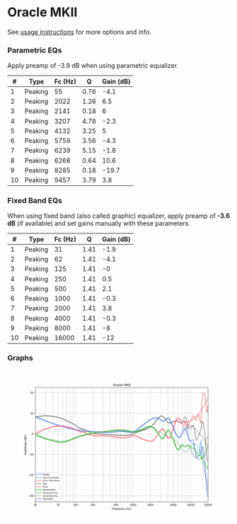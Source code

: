 # Oracle MKII
See [usage instructions](https://github.com/jaakkopasanen/AutoEq#usage) for more options and info.

### Parametric EQs
Apply preamp of -3.9 dB when using parametric equalizer.

|   # | Type    |   Fc (Hz) |    Q |   Gain (dB) |
|-----|---------|-----------|------|-------------|
|   1 | Peaking |        55 | 0.76 |        -4.1 |
|   2 | Peaking |      2022 | 1.26 |         6.5 |
|   3 | Peaking |      2141 | 0.18 |         6   |
|   4 | Peaking |      3207 | 4.78 |        -2.3 |
|   5 | Peaking |      4132 | 3.25 |         5   |
|   6 | Peaking |      5759 | 3.56 |        -4.3 |
|   7 | Peaking |      6239 | 5.15 |        -1.8 |
|   8 | Peaking |      6268 | 0.64 |        10.6 |
|   9 | Peaking |      8285 | 0.18 |       -19.7 |
|  10 | Peaking |      9457 | 3.79 |         3.8 |

### Fixed Band EQs
When using fixed band (also called graphic) equalizer, apply preamp of **-3.6 dB** (if available) and set gains manually with these parameters.

|   # | Type    |   Fc (Hz) |    Q |   Gain (dB) |
|-----|---------|-----------|------|-------------|
|   1 | Peaking |        31 | 1.41 |        -1.9 |
|   2 | Peaking |        62 | 1.41 |        -4.1 |
|   3 | Peaking |       125 | 1.41 |        -0   |
|   4 | Peaking |       250 | 1.41 |         0.5 |
|   5 | Peaking |       500 | 1.41 |         2.1 |
|   6 | Peaking |      1000 | 1.41 |        -0.3 |
|   7 | Peaking |      2000 | 1.41 |         3.8 |
|   8 | Peaking |      4000 | 1.41 |        -0.3 |
|   9 | Peaking |      8000 | 1.41 |        -8   |
|  10 | Peaking |     16000 | 1.41 |       -12   |

### Graphs
![](./Oracle%20MKII.png)
